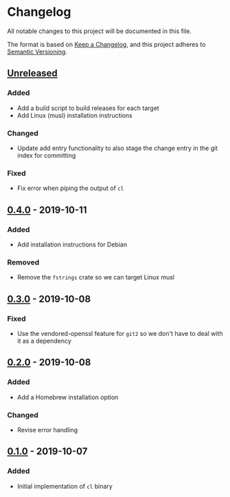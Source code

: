# Changelog
All notable changes to this project will be documented in this file.

The format is based on [Keep a Changelog](https://keepachangelog.com/en/1.0.0/),
and this project adheres to [Semantic Versioning](https://semver.org/spec/v2.0.0.html).

## [Unreleased]
### Added
- Add a build script to build releases for each target
- Add Linux (musl) installation instructions

### Changed
- Update add entry functionality to also stage the change entry in the git index for committing

### Fixed
- Fix error when piping the output of `cl`

## [0.4.0] - 2019-10-11
### Added
- Add installation instructions for Debian

### Removed
- Remove the `fstrings` crate so we can target Linux musl

## [0.3.0] - 2019-10-08
### Fixed
- Use the vendored-openssl feature for `git2` so we don't have to deal with it
  as a dependency

## [0.2.0] - 2019-10-08
### Added
- Add a Homebrew installation option

### Changed
- Revise error handling

## [0.1.0] - 2019-10-07
### Added
- Initial implementation of `cl` binary

[Unreleased]: https://github.com/marcaddeo/cl/compare/0.4.0...HEAD
[0.4.0]: https://github.com/marcaddeo/cl/compare/0.3.0...0.4.0
[0.3.0]: https://github.com/marcaddeo/cl/compare/0.2.0...0.3.0
[0.2.0]: https://github.com/marcaddeo/cl/compare/0.1.0...0.2.0
[0.1.0]: https://github.com/marcadde/cl/releases/tag/0.1.0

